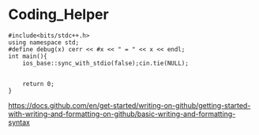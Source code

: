 # Coding_Helper

```
#include<bits/stdc++.h>
using namespace std;
#define debug(x) cerr << #x << " = " << x << endl;
int main(){
	ios_base::sync_with_stdio(false);cin.tie(NULL);
	
	
	return 0;
}
```
https://docs.github.com/en/get-started/writing-on-github/getting-started-with-writing-and-formatting-on-github/basic-writing-and-formatting-syntax

